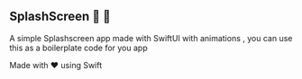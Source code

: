 ## SplashScreen :tada: :rocket:
A simple Splashscreen app made with SwiftUI with animations , you can use 
this as a boilerplate code for you app

Made with ❤️ using Swift
